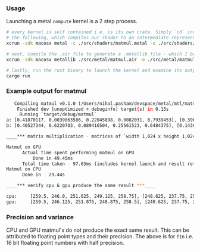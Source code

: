 ### Usage

Launching a metal `compute` kernel is a 2 step process. 

```sh
# every kernel is self contained i.e. is its own crate. Simply `cd` into a kernel's directory and run
# the following, which compiles our shader to an intermediate representation using the metal utility
xcrun -sdk macosx metal -c ./src/shaders/matmul.metal -o ./src/shaders/matmul.air

# next, compile the .air file to generate a .metallib file - which I believe is LLVM IR (need confirmation)
xcrun -sdk macosx metallib ./src/metal/matmul.air -o ./src/metal/matmul.metallib

# lastly, run the rust binary to launch the kernel and examine its output.
cargo run
```
### Example output for matmul

```sh
   Compiling matmul v0.1.0 (/Users/nihal.pasham/devspace/metal/mtl/matmul)
    Finished dev [unoptimized + debuginfo] target(s) in 0.15s
     Running `target/debug/matmul`
a: [0.41870117, 0.0039863586, 0.22045898, 0.9082031, 0.7939453], [0.39648438, 0.1005249, 0.6303711, 0.5258789, 0.2286377]
b: [0.40527344, 0.6220703, 0.089416504, 0.25561523, 0.6484375], [0.14367676, 0.43969727, 0.5385742, 0.15527344, 0.0692749]

____*** matrix multiplication - matrices of `width 1,024 x height 1,024` elements of type `half::binary16::f16` ***___

Matmul on GPU
      Actual time spent performing matmul on GPU
          Done in 49.45ms
      Total time taken - 97.03ms (includes kernel launch and result retreival)
Matmul on CPU
      Done in - 29.44s

____*** verify cpu & gpu produce the same result ***____

cpu:     [259.5, 246.0, 251.625, 249.125, 258.75], [248.625, 237.75, 257.5, 248.0, 259.0]
gpu:     [259.5, 246.125, 251.875, 248.875, 258.5], [248.625, 237.75, 257.5, 248.125, 258.75]
```
### Precision and variance

CPU and GPU matmul's do not produce the exact same result. This can be attributed to floating point types and their precision. The above is for `f16` i.e. 16 bit floating point numbers with half precision.